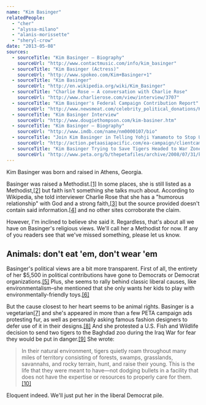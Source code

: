 ```yaml
---
name: "Kim Basinger"
relatedPeople:
  - "cher"
  - "alyssa-milano"
  - "alanis-morissette"
  - "sheryl-crow"
date: "2013-05-08"
sources:
  - sourceTitle: "Kim Basinger – Biography"
    sourceUrl: "http://www.contactmusic.com/info/kim_basinger"
  - sourceTitle: "Kim Basinger (Actress)"
    sourceUrl: "http://www.spokeo.com/Kim+Basinger+1"
  - sourceTitle: "Kim Basinger"
    sourceUrl: "http://en.wikipedia.org/wiki/Kim_Basinger"
  - sourceTitle: "Charlie Rose – A conversation with Charlie Rose"
    sourceUrl: "http://www.charlierose.com/view/interview/3707"
  - sourceTitle: "Kim Basinger's Federal Campaign Contribution Report"
    sourceUrl: "http://www.newsmeat.com/celebrity_political_donations/Kim_Basinger.php"
  - sourceTitle: "Kim Basinger Interview"
    sourceUrl: "http://www.dougiethompson.com/kim-basiner.htm"
  - sourceTitle: "Kim Basinger – Biography"
    sourceUrl: "http://www.imdb.com/name/nm0000107/bio"
  - sourceTitle: "Join Kim Basinger in Telling Yohji Yamamoto to Stop Using Fur"
    sourceUrl: "http://action.petaasiapacific.com/ea-campaign/clientcampaign.do?ea.client.id=110&ea.campaign.id=4466&ea.param.extras=ea_source_code:papadvyypro~c=papyypro"
  - sourceTitle: "Kim Basinger Trying to Save Tigers Headed to War Zone"
    sourceUrl: "http://www.peta.org/b/thepetafiles/archive/2008/07/31/kim-basinger-trying-to-save-tigers-headed-to-war-zone.aspx"
---
```


Kim Basinger was born and raised in Athens, Georgia.

Basinger was raised a Methodist.<a class="source-citation" href="#http://www.contactmusic.com/info/kim_basinger" title="Kim Basinger – Biography">[1]</a> In some places, she is still listed as a Methodist,<a class="source-citation" href="#http://www.spokeo.com/Kim+Basinger+1" title="Kim Basinger (Actress)">[2]</a> but faith isn't something she talks much about. According to Wikipedia, she told interviewer Charlie Rose that she has a "humorous relationship" with God and a strong faith,<a class="source-citation" href="#http://en.wikipedia.org/wiki/Kim_Basinger" title="Kim Basinger">[3]</a> but the source provided doesn't contain said information.<a class="source-citation" href="#http://www.charlierose.com/view/interview/3707" title="Charlie Rose – A conversation with Charlie Rose">[4]</a> and no other sites corroborate the claim.

However, I'm inclined to believe she said it. Regardless, that's about all we have on Basinger's religious views. We'll call her a Methodist for now. If any of you readers see that we've missed something, please let us know.


## Animals: don't eat 'em, don't wear 'em

Basinger's political views are a bit more transparent. First of all, the entirety of her $5,500 in political contributions have gone to Democrats or Democrat organizations.<a class="source-citation" href="#http://www.newsmeat.com/celebrity_political_donations/Kim_Basinger.php" title="Kim Basinger&apos;s Federal Campaign Contribution Report">[5]</a> Plus, she seems to rally behind classic liberal causes, like environmentalism–she mentioned that she only wants her kids to play with environmentally-friendly toys.<a class="source-citation" href="#http://www.dougiethompson.com/kim-basiner.htm" title="Kim Basinger Interview">[6]</a>

But the cause closest to her heart seems to be animal rights. Basinger is a vegetarian<a class="source-citation" href="#http://www.imdb.com/name/nm0000107/bio" title="Kim Basinger – Biography">[7]</a> and she's appeared in more than a few PETA campaign ads protesting fur, as well as personally asking famous fashion designers to defer use of it in their designs.<a class="source-citation" href="#http://action.petaasiapacific.com/ea-campaign/clientcampaign.do?ea.client.id=110&ea.campaign.id=4466&ea.param.extras=ea_source_code:papadvyypro~c=papyypro" title="Join Kim Basinger in Telling Yohji Yamamoto to Stop Using Fur">[8]</a> And she protested a U.S. Fish and Wildlife decision to send two tigers to the Baghdad zoo during the Iraq War for fear they would be put in danger.<a class="source-citation" href="#http://www.peta.org/b/thepetafiles/archive/2008/07/31/kim-basinger-trying-to-save-tigers-headed-to-war-zone.aspx" title="Kim Basinger Trying to Save Tigers Headed to War Zone">[9]</a> She wrote:

>In their natural environment, tigers quietly roam throughout many miles of territory consisting of forests, swamps, grasslands, savannahs, and rocky terrain, hunt, and raise their young. This is the life that they were meant to have—not dodging bullets in a facility that does not have the expertise or resources to properly care for them.<a class="source-citation" href="#http://www.peta.org/b/thepetafiles/archive/2008/07/31/kim-basinger-trying-to-save-tigers-headed-to-war-zone.aspx" title="Kim Basinger Trying to Save Tigers Headed to War Zone">[10]</a>

Eloquent indeed. We'll just put her in the liberal Democrat pile.